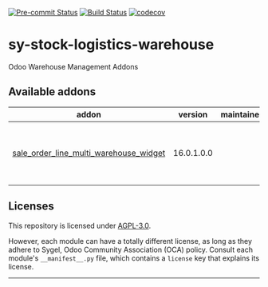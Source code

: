 
<!-- /!\ Non OCA Context : Set here the badge of your runbot / runboat instance. -->
[![Pre-commit Status](https://github.com/sygel-technology/sy-stock-logistics-warehouse/actions/workflows/pre-commit.yml/badge.svg?branch=16.0)](https://github.com/sygel-technology/sy-stock-logistics-warehouse/actions/workflows/pre-commit.yml?query=branch%3A16.0)
[![Build Status](https://github.com/sygel-technology/sy-stock-logistics-warehouse/actions/workflows/test.yml/badge.svg?branch=16.0)](https://github.com/sygel-technology/sy-stock-logistics-warehouse/actions/workflows/test.yml?query=branch%3A16.0)
[![codecov](https://codecov.io/gh/sygel-technology/sy-stock-logistics-warehouse/branch/16.0/graph/badge.svg)](https://codecov.io/gh/sygel-technology/sy-stock-logistics-warehouse)
<!-- /!\ Non OCA Context : Set here the badge of your translation instance. -->

<!-- /!\ do not modify above this line -->

# sy-stock-logistics-warehouse

Odoo Warehouse Management Addons

<!-- /!\ do not modify below this line -->

<!-- prettier-ignore-start -->

[//]: # (addons)

Available addons
----------------
addon | version | maintainers | summary
--- | --- | --- | ---
[sale_order_line_multi_warehouse_widget](sale_order_line_multi_warehouse_widget/) | 16.0.1.0.0 |  | Show availability in warehouses in sale order lines

[//]: # (end addons)

<!-- prettier-ignore-end -->

## Licenses

This repository is licensed under [AGPL-3.0](LICENSE).

However, each module can have a totally different license, as long as they adhere to Sygel, Odoo Community Association (OCA)
policy. Consult each module's `__manifest__.py` file, which contains a `license` key
that explains its license.

----
<!-- /!\ Non OCA Context : Set here the full description of your organization. -->
